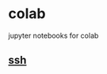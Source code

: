 # colab
jupyter notebooks for colab  

## [ssh](https://colab.research.google.com/github/paperbenni/colab/blob/master/tmate.ipynb)
